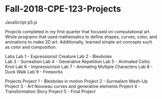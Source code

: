 # Fall-2018-CPE-123-Projects
JavaScript p5.js

Projects completed in my first quarter that focused on computational art.
Wrote programs that used mathematics to define shapes, curves, color, and animations to make 2D art. Additionally, learned simple art concepts such as color and composition.

Labs
    Lab 1 - Expressionist Creature
    Lab 2 - Blexbolex  
    Lab 3 - Surrealism 
    Lab 4 - Generative Repetition 
    Lab 5 - Animated Celtic Knot 
    Lab 6 - Impressionism 
    Lab 7 - Animating Multiple Characters 
    Lab 8 - Duck Walk 
    Lab 9 - Fireworks

Projects
    Project 1 - Blexbolex in motion
    Project 2 - Surrealism Mash-Up
    Project 3 - Art Nouveau curves and generative elements 
    Project 4 - Transformation Story 
    Project 5 - Final Project
